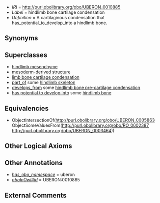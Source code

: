  * *IRI* = http://purl.obolibrary.org/obo/UBERON_0010885
 * *Label* = hindlimb bone cartilage condensation
 * *Definition* = A cartilaginous condensation that has_potential_to_develop_into a hindlimb bone.

## Synonyms


## Superclasses

 * [hindlimb mesenchyme](../../UBERON/60/UBERON_0003860.md)
 * [mesoderm-derived structure](../../UBERON/20/UBERON_0004120.md)
 * [limb bone cartilage condensation](../../UBERON/81/UBERON_0010881.md)
 * [part_of](../../BFO/50/BFO_0000050.md) some [hindlimb skeleton](../../UBERON/41/UBERON_0001441.md)
 * [develops_from](../../RO/02/RO_0002202.md) some [hindlimb bone pre-cartilage condensation](../../UBERON/86/UBERON_0010886.md)
 * [has potential to develop into](../../RO/87/RO_0002387.md) some [hindlimb bone](../../UBERON/64/UBERON_0003464.md)

## Equivalencies

 * ObjectIntersectionOf(<http://purl.obolibrary.org/obo/UBERON_0005863> ObjectSomeValuesFrom(<http://purl.obolibrary.org/obo/RO_0002387> <http://purl.obolibrary.org/obo/UBERON_0003464>))

## Other Logical Axioms


## Other Annotations

 * *[has_obo_namespace](../../ce/oboInOwl#hasOBONamespace.md)* = uberon
 * *[oboInOwl#id](../../id/oboInOwl#id.md)* = UBERON:0010885

## External Comments

